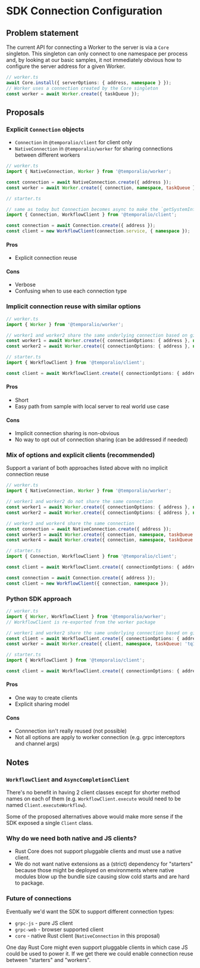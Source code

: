 # SDK Connection Configuration

## Problem statement

The current API for connecting a Worker to the server is via a `Core` singleton.
This singleton can only connect to one namespace per process and, by looking at our basic samples,
it not immediately obvious how to configure the server address for a given Worker.

```ts
// worker.ts
await Core.install({ serverOptions: { address, namespace } });
// Worker uses a connection created by the Core singleton
const worker = await Worker.create({ taskQueue });
```

## Proposals

### Explicit `Connection` objects

- `Connection` in `@temporalio/client` for client only
- `NativeConnection` in `@temporalio/worker` for sharing connections between different workers

```ts
// worker.ts
import { NativeConnection, Worker } from '@temporalio/worker';

const connection = await NativeConnection.create({ address });
const worker = await Worker.create({ connection, namespace, taskQueue });

// starter.ts

// same as today but Connection becomes async to make the `getSystemInfo` call
import { Connection, WorkflowClient } from '@temporalio/client';

const connection = await Connection.create({ address });
const client = new WorkflowClient(connection.service, { namespace });
```

#### Pros

- Explicit connection reuse

#### Cons

- Verbose
- Confusing when to use each connection type

### Implicit connection reuse with similar options

```ts
// worker.ts
import { Worker } from '@temporalio/worker';

// worker1 and worker2 share the same underlying connection based on given options
const worker1 = await Worker.create({ connectionOptions: { address }, namespace, taskQueue: 'tq1' });
const worker2 = await Worker.create({ connectionOptions: { address }, namespace, taskQueue: 'tq2' });

// starter.ts
import { WorkflowClient } from '@temporalio/client';

const client = await WorkflowClient.create({ connectionOptions: { address }, namespace });
```

#### Pros

- Short
- Easy path from sample with local server to real world use case

#### Cons

- Implicit connection sharing is non-obvious
- No way to opt out of connection sharing (can be addressed if needed)

### Mix of options and explicit clients (recommended)

Support a variant of both approaches listed above with no implicit connection reuse

```ts
// worker.ts
import { NativeConnection, Worker } from '@temporalio/worker';

// worker1 and worker2 do not share the same connection
const worker1 = await Worker.create({ connectionOptions: { address }, namespace, taskQueue: 'tq1' });
const worker2 = await Worker.create({ connectionOptions: { address }, namespace, taskQueue: 'tq2' });

// worker3 and worker4 share the same connection
const connection = await NativeConnection.create({ address });
const worker3 = await Worker.create({ connection, namespace, taskQueue });
const worker4 = await Worker.create({ connection, namespace, taskQueue });

// starter.ts
import { Connection, WorkflowClient } from '@temporalio/client';

const client = await WorkflowClient.create({ connectionOptions: { address }, namespace });

const connection = await Connection.create({ address });
const client = new WorkflowClient({ connection, namespace });
```

### Python SDK approach

```ts
// worker.ts
import { Worker, WorkflowClient } from '@temporalio/worker';
// WorkflowClient is re-exported from the worker package

// worker1 and worker2 share the same underlying connection based on given options
const client = await WorkflowClient.create({ connectionOptions: { address }, namespace });
const worker = await Worker.create({ client, namespace, taskQueue: 'tq1' });

// starter.ts
import { WorkflowClient } from '@temporalio/client';

const client = await WorkflowClient.create({ connectionOptions: { address }, namespace });
```

#### Pros

- One way to create clients
- Explicit sharing model

#### Cons

- Connnection isn't really reused (not possible)
- Not all options are apply to worker connection (e.g. grpc interceptors and channel args)

## Notes

### `WorkflowClient` and `AsyncCompletionClient`

There's no benefit in having 2 client classes except for shorter method names on
each of them (e.g. `WorkflowClient.execute` would need to be named `Client.executeWorkflow`).

Some of the proposed alternatives above would make more sense if the SDK exposed a single `Client` class.

### Why do we need both native and JS clients?

- Rust Core does not support pluggable clients and must use a native client.
- We do not want native extensions as a (strict) dependency for "starters" because those might be deployed on environments where
  native modules blow up the bundle size causing slow cold starts and are hard to package.

### Future of connections

Eventually we'd want the SDK to support different connection types:

- `grpc-js` - pure JS client
- `grpc-web` - browser supported client
- `core` - native Rust client (`NativeConnection` in this proposal)

One day Rust Core might even support pluggable clients in which case JS could be used to power it.
If we get there we could enable connection reuse between "starters" and "workers".
